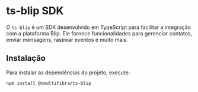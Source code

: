 # ts-blip SDK

O `ts-blip` é um SDK desenvolvido em TypeScript para facilitar a integração com a plataforma Blip. Ele fornece funcionalidades para gerenciar contatos, enviar mensagens, rastrear eventos e muito mais.

## Instalação

Para instalar as dependências do projeto, execute:

```bash
npm install @nmultifibra/ts-blip
